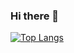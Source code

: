 ### Hi there 👋
[![Top Langs](https://github-readme-stats.vercel.app/api/top-langs/?devloliconic=anuraghazra)](https://github.com/anuraghazra/github-readme-stats)

<!--
**devloliconic/devloliconic** is a ✨ _special_ ✨ repository because its `README.md` (this file) appears on your GitHub profile.

Here are some ideas to get you started:

- 🔭 I’m currently working on ...
- 🌱 I’m currently learning ...
- 👯 I’m looking to collaborate on ...
- 🤔 I’m looking for help with ...
- 💬 Ask me about ...
- 📫 How to reach me: ...
- 😄 Pronouns: ...
- ⚡ Fun fact: ...
-->
